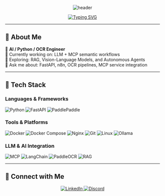 <div align="center">

![header](https://capsule-render.vercel.app/api?type=wave&color=0:00c6ff,100:0072ff&height=180&section=header&text=Pikao&fontSize=42&fontColor=ffffff&animation=twinkling&fontAlignY=32)

[![Typing SVG](https://readme-typing-svg.herokuapp.com/?color=36BCF7&size=28&center=true&vCenter=true&width=600&height=50&lines=AI+Engineer+%7C+LLM+Workflow+Engineer;OCR+%26+Automation+Specialist)](https://git.io/typing-svg)

</div>

---

## 👋 About Me

🚀 **AI / Python / OCR Engineer**  
🔭 Currently working on: LLM + MCP semantic workflows  
🌱 Exploring: RAG, Vision-Language Models, and Autonomous Agents  
💬 Ask me about: FastAPI, n8n, OCR pipelines, MCP service integration  

---

## 🧰 Tech Stack

### Languages & Frameworks
![Python](https://img.shields.io/badge/Python-3776AB?style=for-the-badge&logo=python&logoColor=fff)
![FastAPI](https://img.shields.io/badge/FastAPI-009688?style=for-the-badge&logo=fastapi&logoColor=fff)
![PaddlePaddle](https://img.shields.io/badge/PaddlePaddle-005CB9?style=for-the-badge&logo=paddlepaddle&logoColor=fff)

### Tools & Platforms
![Docker](https://img.shields.io/badge/Docker-2496ED?style=for-the-badge&logo=docker&logoColor=fff)
![Docker Compose](https://img.shields.io/badge/Docker_Compose-2496ED?style=for-the-badge&logo=docker&logoColor=fff)
![Nginx](https://img.shields.io/badge/Nginx-009639?style=for-the-badge&logo=nginx&logoColor=fff)
![Git](https://img.shields.io/badge/Git-F05032?style=for-the-badge&logo=git&logoColor=fff)
![Linux](https://img.shields.io/badge/Linux-FCC624?style=for-the-badge&logo=linux&logoColor=000)
![Ollama](https://img.shields.io/badge/Ollama-000000?style=for-the-badge&logo=ollama&logoColor=fff)

### LLM & AI Integration
![MCP](https://img.shields.io/badge/MCP-4E9A06?style=for-the-badge&logo=protocol&logoColor=fff)
![LangChain](https://img.shields.io/badge/LangChain-0E83CD?style=for-the-badge&logo=chainlink&logoColor=fff)
![PaddleOCR](https://img.shields.io/badge/PaddleOCR-005CB9?style=for-the-badge&logo=paddlepaddle&logoColor=fff)
![RAG](https://img.shields.io/badge/RAG_Workflows-1E90FF?style=for-the-badge&logo=semanticweb&logoColor=fff)

---

## 🤝 Connect with Me

<div align="center">
  <a href="https://www.linkedin.com/in/wu-chi-hung-78986a1a7/" target="_blank">
    <img src="https://img.shields.io/badge/LinkedIn-0A66C2?style=for-the-badge&logo=linkedin&logoColor=fff" alt="LinkedIn"/>
  </a>
  <a href="https://discord.com/users/pikao777" target="_blank">
    <img src="https://img.shields.io/badge/Discord-5865F2?style=for-the-badge&logo=discord&logoColor=fff" alt="Discord"/>
  </a>
</div>

